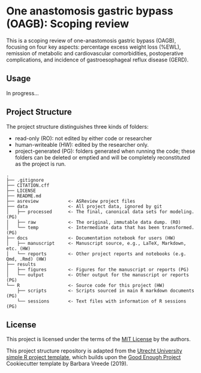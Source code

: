 # One anastomosis gastric bypass (OAGB): Scoping review

This is a scoping review of one-anastomosis gastric bypass (OAGB), focusing on four key aspects: percentage excess weight loss (%EWL), remission of metabolic and cardiovascular comorbidities, postoperative complications, and incidence of gastroesophageal reflux disease (GERD).

## Usage

In progress...

## Project Structure

The project structure distinguishes three kinds of folders:
- read-only (RO): not edited by either code or researcher
- human-writeable (HW): edited by the researcher only.
- project-generated (PG): folders generated when running the code; these folders can be deleted or emptied and will be completely reconstituted as the project is run.


```
.
├── .gitignore
├── CITATION.cff
├── LICENSE
├── README.md
├── asreview           <- ASReview project files
├── data               <- All project data, ignored by git
│   ├── processed      <- The final, canonical data sets for modeling. (PG)
│   ├── raw            <- The original, immutable data dump. (RO)
│   └── temp           <- Intermediate data that has been transformed. (PG)
├── docs               <- Documentation notebook for users (HW)
│   ├── manuscript     <- Manuscript source, e.g., LaTeX, Markdown, etc. (HW)
│   └── reports        <- Other project reports and notebooks (e.g. Qmd, .Rmd) (HW)
├── results
│   ├── figures        <- Figures for the manuscript or reports (PG)
│   └── output         <- Other output for the manuscript or reports (PG)
└── R                  <- Source code for this project (HW)
    ├── scripts        <- Scripts sourced in main R markdown documents (PG)
    └── sessions       <- Text files with information of R sessions (PG)

```
## License

This project is licensed under the terms of the [MIT License](/LICENSE) by the authors. 

This project structure repository is adapted from the [Utrecht University simple R project template](https://github.com/UtrechtUniversity/simple-r-project), which builds upon the [Good Enough Project](https://github.com/bvreede/good-enough-project) Cookiecutter template by Barbara Vreede (2019).